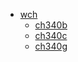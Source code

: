 * [wch](wch)
  * [ch340b](wch/ch340b)
  * [ch340c](wch/ch340b/ch340c)
  * [ch340g](wch/ch340b/ch340c/ch340g)
